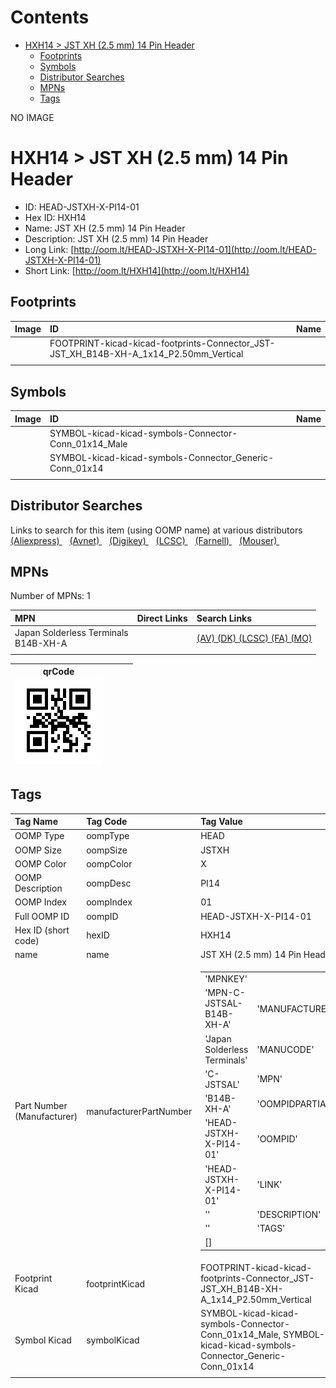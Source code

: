 



Contents
========

* [HXH14 > JST XH (2.5 mm) 14 Pin Header](#hxh14--jst-xh-25-mm-14-pin-header)
	* [Footprints](#footprints)
	* [Symbols](#symbols)
	* [Distributor Searches](#distributor-searches)
	* [MPNs](#mpns)
	* [Tags](#tags)
  
NO IMAGE  
# HXH14 > JST XH (2.5 mm) 14 Pin Header

- ID: HEAD-JSTXH-X-PI14-01
- Hex ID: HXH14
- Name: JST XH (2.5 mm) 14 Pin Header
- Description: JST XH (2.5 mm) 14 Pin Header
- Long Link: [http://oom.lt/HEAD-JSTXH-X-PI14-01](http://oom.lt/HEAD-JSTXH-X-PI14-01)
- Short Link: [http://oom.lt/HXH14](http://oom.lt/HXH14)

## Footprints
  

|Image|ID|Name|
| :--- | :--- | :--- |
||FOOTPRINT-kicad-kicad-footprints-Connector_JST-JST_XH_B14B-XH-A_1x14_P2.50mm_Vertical||
||||

## Symbols
  

|Image|ID|Name|
| :--- | :--- | :--- |
|![]()|SYMBOL-kicad-kicad-symbols-Connector-Conn_01x14_Male||
|![]()|SYMBOL-kicad-kicad-symbols-Connector_Generic-Conn_01x14||
||||

## Distributor Searches
  
Links to search for this item (using OOMP name) at various distributors  
[(Aliexpress) ](https://www.aliexpress.com/wholesale?SearchText=1117JST+XH+2.5+mm+14+Pin+Header)&nbsp;&nbsp;&nbsp;[(Avnet) ](https://www.avnet.com/shop/us/search/JST+XH+2.5+mm+14+Pin+Header)&nbsp;&nbsp;&nbsp;[(Digikey) ](https://www.digikey.co.uk/en/products/result?s=JST+XH+2.5+mm+14+Pin+Header)&nbsp;&nbsp;&nbsp;[(LCSC) ](https://www.lcsc.com/search?q=JST+XH+2.5+mm+14+Pin+Header)&nbsp;&nbsp;&nbsp;[(Farnell) ](https://uk.farnell.com/search?st=JST+XH+2.5+mm+14+Pin+Header)&nbsp;&nbsp;&nbsp;[(Mouser) ](https://www.mouser.com/c/?q=JST+XH+2.5+mm+14+Pin+Header)&nbsp;&nbsp;&nbsp;
## MPNs
  
Number of MPNs: 1  

|MPN|Direct Links|Search Links|
| :--- | :--- | :--- |
|Japan Solderless Terminals<br>B14B-XH-A||[(AV) ](https://www.avnet.com/shop/us/search/B14B-XH-A)[(DK) ](https://www.digikey.co.uk/products/en?keywords=B14B-XH-A)[(LCSC) ](https://www.lcsc.com/search?q=B14B-XH-A)[(FA) ](https://uk.farnell.com/search?st=B14B-XH-A)[(MO) ](https://www.mouser.com/c/?q=B14B-XH-A)|
||||
  

|qrCode<br>[![](https://raw.githubusercontent.com/oomlout/oomlout_OOMP_parts_V2/main/HEAD/JSTXH/X/PI14/01/qrCode_140.png)](https://github.com/oomlout/oomlout_OOMP_parts_V2/tree/main/HEAD/JSTXH/X/PI14/01/qrCode.png)||||
| :---: | :---: | :---: | :---: |

## Tags
  

|Tag Name|Tag Code|Tag Value|
| :--- | :--- | :--- |
|OOMP Type|oompType|HEAD|
|OOMP Size|oompSize|JSTXH|
|OOMP Color|oompColor|X|
|OOMP Description|oompDesc|PI14|
|OOMP Index|oompIndex|01|
|Full OOMP ID|oompID|HEAD-JSTXH-X-PI14-01|
|Hex ID (short code)|hexID|HXH14|
|name|name|JST XH (2.5 mm) 14 Pin Header|
|Part Number (Manufacturer)|manufacturerPartNumber|<table><tr><td>'MPNKEY'</td></tr><tr><td> 'MPN-C-JSTSAL-B14B-XH-A'</td><td> 'MANUFACTURER'</td></tr><tr><td> 'Japan Solderless Terminals'</td><td> 'MANUCODE'</td></tr><tr><td> 'C-JSTSAL'</td><td> 'MPN'</td></tr><tr><td> 'B14B-XH-A'</td><td> 'OOMPIDPARTIAL'</td></tr><tr><td> 'HEAD-JSTXH-X-PI14-01'</td><td> 'OOMPID'</td></tr><tr><td> 'HEAD-JSTXH-X-PI14-01'</td><td> 'LINK'</td></tr><tr><td> ''</td><td> 'DESCRIPTION'</td></tr><tr><td> ''</td><td> 'TAGS'</td></tr><tr><td> []</td></tr></table>|
|Footprint Kicad|footprintKicad|FOOTPRINT-kicad-kicad-footprints-Connector_JST-JST_XH_B14B-XH-A_1x14_P2.50mm_Vertical|
|Symbol Kicad|symbolKicad|SYMBOL-kicad-kicad-symbols-Connector-Conn_01x14_Male, SYMBOL-kicad-kicad-symbols-Connector_Generic-Conn_01x14|
||||
